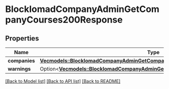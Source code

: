 # BlockIomadCompanyAdminGetCompanyCourses200Response

## Properties

Name | Type | Description | Notes
------------ | ------------- | ------------- | -------------
**companies** | [**Vec<models::BlockIomadCompanyAdminGetCompanyCourses200ResponseCompaniesInner>**](block_iomad_company_admin_get_company_courses_200_response_companies_inner.md) |  | 
**warnings** | Option<[**Vec<models::BlockIomadCompanyAdminGetCompanies200ResponseWarningsInner>**](block_iomad_company_admin_get_companies_200_response_warnings_inner.md)> |  | [optional]

[[Back to Model list]](../README.md#documentation-for-models) [[Back to API list]](../README.md#documentation-for-api-endpoints) [[Back to README]](../README.md)


